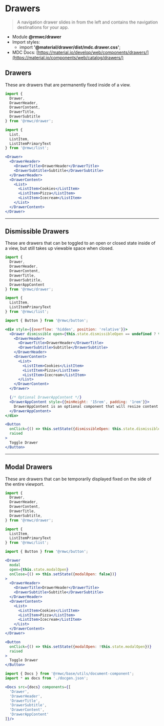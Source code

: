 # Drawers

> A navigation drawer slides in from the left and contains the navigation destinations for your app.

- Module **@rmwc/drawer**
- Import styles:
  - import **'@material/drawer/dist/mdc.drawer.css'**;
- MDC Docs: [https://material.io/develop/web/components/drawers/](https://material.io/components/web/catalog/drawers/)

## Drawers

These are drawers that are permanently fixed inside of a view.

```jsx render
import {
  Drawer,
  DrawerHeader,
  DrawerContent,
  DrawerTitle,
  DrawerSubtitle
} from '@rmwc/drawer';

import {
  List,
  ListItem,
  ListItemPrimaryText
} from '@rmwc/list';

<Drawer>
  <DrawerHeader>
    <DrawerTitle>DrawerHeader</DrawerTitle>
    <DrawerSubtitle>Subtitle</DrawerSubtitle>
  </DrawerHeader>
  <DrawerContent>
    <List>
      <ListItem>Cookies</ListItem>
      <ListItem>Pizza</ListItem>
      <ListItem>Icecream</ListItem>
    </List>
  </DrawerContent>
</Drawer>
```

---

## Dismissible Drawers

These are drawers that can be toggled to an open or closed state inside of a view, but still takes up viewable space when closed.

```jsx render
import {
  Drawer,
  DrawerHeader,
  DrawerContent,
  DrawerTitle,
  DrawerSubtitle,
  DrawerAppContent
} from '@rmwc/drawer';

import {
  ListItem,
  ListItemPrimaryText
} from '@rmwc/list';

import { Button } from '@rmwc/button';

<div style={{overflow: 'hidden', position: 'relative'}}>
  <Drawer dismissible open={this.state.dismissibleOpen == undefined ? true : this.state.dismissibleOpen}>
    <DrawerHeader>
      <DrawerTitle>DrawerHeader</DrawerTitle>
      <DrawerSubtitle>Subtitle</DrawerSubtitle>
    </DrawerHeader>
    <DrawerContent>
      <List>
        <ListItem>Cookies</ListItem>
        <ListItem>Pizza</ListItem>
        <ListItem>Icecream</ListItem>
      </List>
    </DrawerContent>
  </Drawer>

  {/* Optional DrawerAppContent */}
  <DrawerAppContent style={{minHeight: '15rem', padding: '1rem'}}>
    DrawerAppContent is an optional component that will resize content when the dismissible drawer is open and closed. It must be placed directly after the Drawer component.
  </DrawerAppContent>
</div>

<Button
  onClick={() => this.setState({dismissibleOpen: this.state.dismissibleOpen === undefined ? false : !this.state.dismissibleOpen})}
  raised
>
  Toggle Drawer
</Button>
```

---

## Modal Drawers

These are drawers that can be temporarily displayed fixed on the side of the entire viewport.

```jsx render
import {
  Drawer,
  DrawerHeader,
  DrawerContent,
  DrawerTitle,
  DrawerSubtitle,
} from '@rmwc/drawer';

import {
  ListItem,
  ListItemPrimaryText
} from '@rmwc/list';

import { Button } from '@rmwc/button';

<Drawer
  modal
  open={this.state.modalOpen}
  onClose={() => this.setState({modalOpen: false})}
>
  <DrawerHeader>
    <DrawerTitle>DrawerHeader</DrawerTitle>
    <DrawerSubtitle>Subtitle</DrawerSubtitle>
  </DrawerHeader>
  <DrawerContent>
    <List>
      <ListItem>Cookies</ListItem>
      <ListItem>Pizza</ListItem>
      <ListItem>Icecream</ListItem>
    </List>
  </DrawerContent>
</Drawer>

<Button
  onClick={() => this.setState({modalOpen: !this.state.modalOpen})}
  raised
>
  Toggle Drawer
</Button>
```

```jsx renderOnly
import { Docs } from '@rmwc/base/utils/document-component';
import * as docs from './docgen.json';

<Docs src={docs} components={[
  'Drawer',
  'DrawerHeader',
  'DrawerTitle',
  'DrawerSubtitle',
  'DrawerContent',
  'DrawerAppContent'
]}/>
```

